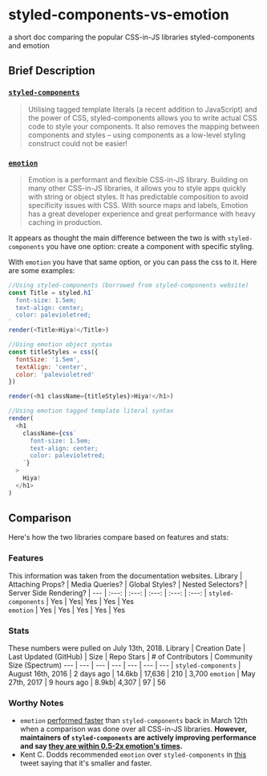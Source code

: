 # styled-components-vs-emotion
a short doc comparing the popular CSS-in-JS libraries styled-components and emotion

## Brief Description

### [`styled-components`](https://www.styled-components.com/)
>Utilising tagged template literals (a recent addition to JavaScript) and the power of CSS, styled-components allows you to write actual CSS code to style your components. It also removes the mapping between components and styles – using components as a low-level styling construct could not be easier!

### [`emotion`](https://emotion.sh/)
>Emotion is a performant and flexible CSS-in-JS library. Building on many other CSS-in-JS libraries, it allows you to style apps quickly with string or object styles. It has predictable composition to avoid specificity issues with CSS. With source maps and labels, Emotion has a great developer experience and great performance with heavy caching in production.

It appears as thought the main difference between the two is with `styled-components` you have one option: create a component with specific styling.

With `emotion` you have that same option, or you can pass the css to it. Here are some examples:

```javascript
//Using styled-components (borrowed from styled-components website)
const Title = styled.h1`
  font-size: 1.5em;
  text-align: center;
  color: palevioletred;
`
render(<Title>Hiya!</Title>)

//Using emotion object syntax
const titleStyles = css({
  fontSize: '1.5em',
  textAlign: 'center',
  color: 'palevioletred'
})

render(<h1 className={titleStyles}>Hiya!</h1>)

//Using emotion tagged template literal syntax
render(
  <h1
    className={css`
      font-size: 1.5em;
      text-align: center;
      color: palevioletred;
    `}
  >
    Hiya!
  </h1>
)
```

## Comparison
Here's how the two libraries compare based on features and stats:

### Features
This information was taken from the documentation websites.
Library | Attaching Props? | Media Queries? | Global Styles? | Nested Selectors? | Server Side Rendering? |
--- | :---: | :---: | :---: | :---: | :---: |
`styled-components` | Yes | Yes| Yes | Yes | Yes   
`emotion` | Yes | Yes | Yes | Yes | Yes

### Stats
These numbers were pulled on July 13th, 2018.
Library | Creation Date | Last Updated (GitHub) | Size | Repo Stars | # of Contributors | Community Size (Spectrum)
--- | --- | --- | --- | --- | --- | --- |
`styled-components` | August 16th, 2016 | 2 days ago | 14.6kb | 17,636 | 210 | 3,700
`emotion` | May 27th, 2017 | 9 hours ago | 8.9kb| 4,307 | 97 | 56

### Worthy Notes
- `emotion` [performed faster](https://github.com/A-gambit/CSS-IN-JS-Benchmarks/blob/master/RESULT.md) than `styled-components` back in March 12th when a comparison was done over all CSS-in-JS libraries. **However, maintainers of `styled-components` are actively improving performance and say [they are within 0.5-2x emotion's times](https://twitter.com/_philpl/status/1017312352641933317).**
- Kent C. Dodds recommended `emotion` over `styled-components` in [this](https://twitter.com/kentcdodds/status/994230853189320705) tweet saying that it's smaller and faster. 

